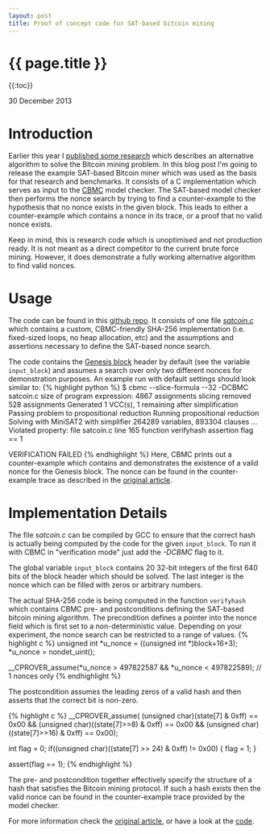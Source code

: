```yaml
---
layout: post
title: Proof of concept code for SAT-based bitcoin mining
---
```


{{ page.title }}
================

{{:toc}}

<p class="meta">30 December 2013</p>

# Introduction

Earlier this year I [published some research](http://jheusser.github.io/2013/02/03/satcoin.html) which describes an alternative algorithm to solve the Bitcoin mining problem. In this blog post I'm going to release the example SAT-based Bitcoin miner which was used as the basis for that research and benchmarks. It consists of a C implementation which serves as input to the [CBMC](http://www.cprover.org/cbmc/) model checker. The SAT-based model checker then performs the nonce search by trying to find a counter-example to the hypothesis that no nonce exists in the given block. This leads to either a counter-example which contains a nonce in its trace, or a proof that no valid nonce exists.

Keep in mind, this is research code which is unoptimised and not production ready. It is not meant as a direct competitor to the current brute force mining. However, it does demonstrate a fully working alternative algorithm to find valid nonces.

# Usage 

The code can be found in this [github repo](https://github.com/jheusser/satcoin). It consists of one file _[satcoin.c](https://github.com/jheusser/satcoin/blob/master/satcoin.c)_ which contains a custom, CBMC-friendly SHA-256 implementation (i.e. fixed-sized loops, no heap allocation, etc) and the assumptions and assertions necessary to define the SAT-based nonce search.

The code contains the [Genesis block](https://blockexplorer.com/block/000000000019d6689c085ae165831e934ff763ae46a2a6c172b3f1b60a8ce26f) header by default (see the variable `input_block`) and assumes a search over only two different nonces for demonstration purposes. An example run with default settings should look similar to:
{% highlight python %}
$ cbmc --slice-formula --32 -DCBMC satcoin.c
size of program expression: 4867 assignments
slicing removed 528 assignments
Generated 1 VCC(s), 1 remaining after simplification
Passing problem to propositional reduction
Running propositional reduction
Solving with MiniSAT2 with simplifier
264289 variables, 893304 clauses
...
Violated property:
  file satcoin.c line 165 function verifyhash
  assertion
  flag == 1

VERIFICATION FAILED
{% endhighlight %}
Here, CBMC prints out a counter-example which contains and demonstrates the existence of a valid nonce for the Genesis block. The nonce can be found in the counter-example trace as described in the [original article](http://jheusser.github.io/2013/02/03/satcoin.html).

# Implementation Details

The file _satcoin.c_ can be compiled by GCC to ensure that the correct hash is actually being computed by the code for the given `input_block`. To run it with CBMC in "verification mode" just add the _-DCBMC_ flag to it. 

The global variable `input_block` contains 20 32-bit integers of the first 640 bits of the block header which should be solved. The last integer is the nonce which can be filled with zeros or arbitrary numbers.

The actual SHA-256 code is being computed in the function `verifyhash` which contains CBMC pre- and postconditions defining the SAT-based bitcoin mining algorithm. The precondition defines a pointer into the nonce field which is first set to a non-deterministic value. Depending on your experiment, the nonce search can be restricted to a range of values. 
{% highlight c %}
  unsigned int *u_nonce = ((unsigned int *)block+16+3);
  *u_nonce = nondet_uint();

   __CPROVER_assume(*u_nonce > 497822587 && *u_nonce < 497822589); // 1 nonces only
{% endhighlight %}

The postcondition assumes the leading zeros of a valid hash and then asserts that the correct bit is non-zero. 

{% highlight c %}
  __CPROVER_assume(
     (unsigned char)(state[7] & 0xff) == 0x00 &&
     (unsigned char)((state[7]>>8) & 0xff)  == 0x00 &&
     (unsigned char)((state[7]>>16) & 0xff) == 0x00); 

  int flag = 0;
  if((unsigned char)((state[7] >> 24) & 0xff) != 0x00) {
          flag = 1;
  }

  assert(flag == 1);
{% endhighlight %}

The pre- and postcondition together effectively specify the structure of a hash that satisfies the Bitcoin mining protocol. If such a hash exists then the valid nonce can be found in the counter-example trace provided by the model checker.

For more information check the [original article](http://jheusser.github.io/2013/02/03/satcoin.html), or have a look at the [code](https://github.com/jheusser/satcoin).

